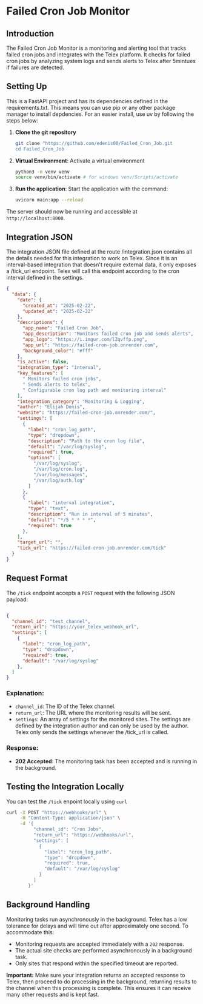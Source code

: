 # Failed Cron Job Monitor

## Introduction

The Failed Cron Job Monitor is a monitoring and alerting tool that tracks failed cron jobs and integrates with the Telex platform. It checks for failed cron jobs by analyzing system logs and sends alerts to Telex after 5mintues if failures are detected.

## Setting Up

This is a FastAPI project and has its dependencies defined in the requirements.txt. This means you can use pip or any other package manager to install depdencies. For an easier install, use uv by following the steps below:

1. **Clone the git repository**
    ```bash
    git clone "https://github.com/edenis00/Failed_Cron_Job.git
    cd Failed_Cron_Job
    ```

2. **Virtual Environment**: Activate a virtual environment
    ```bash
    python3 -m venv venv
    source venv/bin/activate # for windows venv/Scripts/activate
    ```

3. **Run the application**: Start the application with the command:
    ```bash
    uvicorn main:app --reload
    ```


The server should now be running and accessible at `http://localhost:8000`.

## Integration JSON

The integration JSON file defined at the route /integration.json contains all the details needed for this integration to work on Telex. Since it is an interval-based integration that doesn't require external data, it only exposes a /tick_url endpoint. Telex will call this endpoint according to the cron interval defined in the settings.

```json
{
  "data": {
    "date": {
      "created_at": "2025-02-22",
      "updated_at": "2025-02-22"
    },
    "descriptions": {
      "app_name": "Failed Cron Job",
      "app_description": "Monitors failed cron job and sends alerts",
      "app_logo": "https://i.imgur.com/lZqvffp.png",
      "app_url": "https://failed-cron-job.onrender.com",
      "background_color": "#fff"
    },
    "is_active": false,
    "integration_type": "interval",
    "key_features": [
      " Monitors failed cron jobs",
      " Sends alerts to telex",
      " Configurable cron log path and monitoring interval"
    ],
    "integration_category": "Monitoring & Logging",
    "author": "Elijah Denis",
    "website": "https://failed-cron-job.onrender.com/",
    "settings": [
      {
        "label": "cron_log_path",
        "type": "dropdown",
        "description": "Path to the cron log file",
        "default": "/var/log/syslog",
        "required": true,
        "options": [
          "/var/log/syslog",
          "/var/log/cron.log",
          "/var/log/messages",
          "/var/log/auth.log"
        ]
      },
      {
        "label": "interval integration",
        "type": "text",
        "description": "Run in interval of 5 minutes",
        "default": "*/5 * * * *",
        "required": true
      },
    ],
    "target_url": "",
    "tick_url": "https://failed-cron-job.onrender.com/tick"
  }
}
```

## Request Format

The `/tick` endpoint accepts a `POST` request with the following JSON payload:

```json

{
  "channel_id": "test_channel",
  "return_url": "https://your_telex_webhook_url",
  "settings": [
    {
      "label": "cron_log_path",
      "type": "dropdown",
      "required": true,
      "default": "/var/log/syslog"
    },
  ]
}

```

### Explanation:
- `channel_id`: The ID of the Telex channel.
- `return_url`: The URL where the monitoring results will be sent.
- `settings`: An array of settings for the monitored sites. The settings are defined by the integration author and can only be used by the author. Telex only sends the settings whenever the /tick_url is called.


### Response:
- **202 Accepted**: The monitoring task has been accepted and is running in the background.

## Testing the Integration Locally
You can test the `/tick` enpoint locally using `curl`

```bash
curl -X POST "https://webhooks/url" \
     -H "Content-Type: application/json" \
     -d '{
          "channel_id": "Cron Jobs",
          "return_url": "https://webhooks/url",
          "settings": [
            {
              "label": "cron_log_path",
              "type": "dropdown",
              "required": true,
              "default": "/var/log/syslog"
            }
          ]
        }'

```

## Background Handling

Monitoring tasks run asynchronously in the background. Telex has a low tolerance for delays and will time out after approximately one second. To accommodate this:

- Monitoring requests are accepted immediately with a `202` response.
- The actual site checks are performed asynchronously in a background task.
- Only sites that respond within the specified timeout are reported.

**Important:** Make sure your integration returns an accepted response to Telex, then proceed to do processing in the background, returning results to the channel when this processing is complete. This ensures it can receive many other requests and is kept fast.